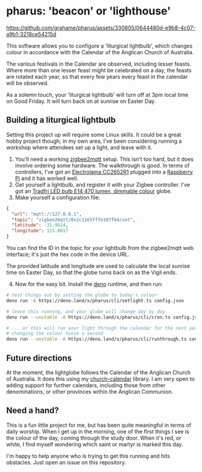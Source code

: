 # pharus: 'beacon' or 'lighthouse'



https://github.com/grahame/pharus/assets/330805/0644480d-e9b8-4c07-a9b1-3218ce54215d



This software allows you to configure a 'liturgical lightbulb', which changes colour
in accordance with the Calendar of the Anglican Church of Australia.

The various festivals in the Calendar are observed, including lesser feasts. Where more than one lesser feast might be celebrated on a day, the feasts are rotated each year, so that every few years every feast
in the calendar will be observed.

As a solemn touch, your 'liturgical lightbulb' will turn off at 3pm local time on Good Friday.
It will turn back on at sunrise on Easter Day.

## Building a liturgical lightbulb

Setting this project up will require some Linux skills. It could be a great hobby project though;
in my own area, I've been considering running a workshop where attendees set up a light,
and leave with it.

1. You'll need a working [zigbee2mqtt](https://www.zigbee2mqtt.io/guide/getting-started/) setup. This isn't too hard, but it does involve ordering some hardware. The walkthrough is good. In terms of controllers, I've got an [Electrolama CC2652R1](https://shop.electrolama.com/collections/usb-rf-sticks/products/zzh-multiprotocol-rf-stick?variant=40387937468577) plugged into a [Raspberry Pi](https://www.raspberrypi.org/) and it has worked well.
2. Get yourself a lightbulb, and register it with your Zigbee controller. I've got an [Tradfri LED bulb E14 470 lumen, dimmable colour](https://www.ikea.com/au/en/p/tradfri-led-bulb-e14-470-lumen-smart-wireless-dimmable-colour-and-white-spectrum-globe-50439197/) globe.
3. Make yourself a configuration file:

```json
{
  "url": "mqtt://127.0.0.1",
  "topic": "zigbee2mqtt/0x2c1165fffe107f64/set",
  "latitude": -31.9514,
  "longitude": 115.8617
}
```

You can find the ID in the topic for your lightbulb from the zigbee2mqtt web interface;
it's just the hex code in the device URL.

The provided latitude and longitude are used to calculate the local sunrise time on Easter Day, so that the globe turns back on as the Vigil ends.

4. Now for the easy bit. Install the [deno](https://docs.deno.com/runtime/manual/getting_started/installation) runtime, and then run:

```sh
# test things out by setting the globe to today's colour
deno run -A https://deno.land/x/pharus/cli/setlight.ts config.json

# leave this running, and your globe will change day by day
deno run --unstable -A https://deno.land/x/pharus/cli/cron.ts config.json

# ... or this will run your light through the calendar for the next year
# changing the colour twice a second
deno run --unstable -A https://deno.land/x/pharus/cli/runthrough.ts config.json
```

## Future directions

At the moment, the lightglobe follows the Calendar of the Anglican Church of Australia.
It does this using my [church-calendar](https://github.com/grahame/church-calendar) library.
I am very open to adding support for further calendars, including those from other denominations,
or other provinces within the Anglican Communion.

## Need a hand?

This is a fun little project for me, but has been quite meaningful in terms of daily worship. When I get
up in the morning, one of the first things I see is the colour of the day, coming through the study door.
When it's red, or white, I find myself wondering which saint or martyr is marked this day.

I'm happy to help anyone who is trying to get this running and hits obstacles. Just open an issue on this
repository.
